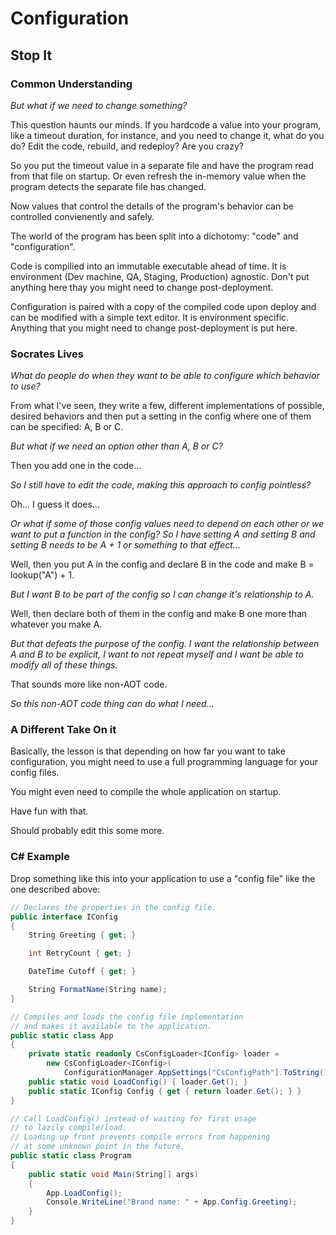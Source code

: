 # Configuration

## Stop It

### Common Understanding

*But what if we need to change something?*

This question haunts our minds. If you hardcode a value into your program, like a timeout duration, for instance, and you need to change it, what do you do? Edit the code, rebuild, and redeploy? Are you crazy?

So you put the timeout value in a separate file and have the program read from that file on startup. Or even refresh the in-memory value when the program detects the separate file has changed.

Now values that control the details of the program's behavior can be controlled convienently and safely.

The world of the program has been split into a dichotomy: "code" and "configuration".

Code is compilied into an immutable executable ahead of time. It is environment (Dev machine, QA, Staging, Production) agnostic. Don't put anything here thay you might need to change post-deployment.

Configuration is paired with a copy of the compiled code upon deploy and can be modified with a simple text editor. It is environment specific. Anything that you might need to change post-deployment is put here.

### Socrates Lives

*What do people do when they want to be able to configure which behavior to use?*

From what I've seen, they write a few, different implementations of possible, desired behaviors and then put a setting in the config where one of them can be specified: A, B or C.

*But what if we need an option other than A, B or C?*

Then you add one in the code...

*So I still have to edit the code, making this approach to config pointless?*

Oh... I guess it does...

*Or what if some of those config values need to depend on each other or we want to put a function in the config? So I have setting A and setting B and setting B needs to be A + 1 or something to that effect...*

Well, then you put A in the config and declare B in the code and make B = lookup("A") + 1.

*But I want B to be part of the config so I can change it's relationship to A.*

Well, then declare both of them in the config and make B one more than whatever you make A.

*But that defeats the purpose of the config. I want the relationship between A and B to be explicit, I want to not repeat myself and I want be able to modify all of these things.*

That sounds more like non-AOT code.

*So this non-AOT code thing can do what I need...*

### A Different Take On it

Basically, the lesson is that depending on how far you want to take configuration, you might need to use a full programming language for your config files.

You might even need to compile the whole application on startup.

Have fun with that.

Should probably edit this some more.

### C# Example

Drop something like this into your application to use a "config file" like the one described above:

```csharp
// Declares the properties in the config file.
public interface IConfig
{
    String Greeting { get; }

    int RetryCount { get; }

    DateTime Cutoff { get; }

    String FormatName(String name);
}

// Compiles and loads the config file implementation
// and makes it available to the application.
public static class App
{
    private static readonly CsConfigLoader<IConfig> loader =
        new CsConfigLoader<IConfig>(
            ConfigurationManager.AppSettings["CsConfigPath"].ToString());
    public static void LoadConfig() { loader.Get(); }
    public static IConfig Config { get { return loader.Get(); } }
}

// Call LoadConfig() instead of waiting for first usage
// to lazily compile/load.
// Loading up front prevents compile errors from happening
// at some unknown point in the future.
public static class Program
{
    public static void Main(String[] args)
    {
        App.LoadConfig();
        Console.WriteLine("Brand name: " + App.Config.Greeting);
    }
}
```
